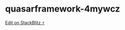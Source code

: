# quasarframework-4mywcz

[Edit on StackBlitz ⚡️](https://stackblitz.com/edit/quasarframework-4mywcz)
